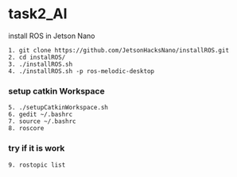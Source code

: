# task2_AI
install ROS in Jetson Nano
```
1. git clone https://github.com/JetsonHacksNano/installROS.git
2. cd instalROS/
3. ./installROS.sh
4. ./installROS.sh -p ros-melodic-desktop
```

### setup catkin Workspace
```
5. ./setupCatkinWorkspace.sh
6. gedit ~/.bashrc
7. source ~/.bashrc
8. roscore
```

### try if it is work
```
9. rostopic list
```
